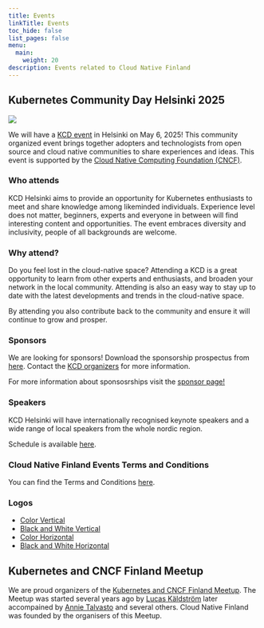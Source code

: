 ```yaml
---
title: Events
linkTitle: Events
toc_hide: false
list_pages: false
menu:
  main:
    weight: 20
description: Events related to Cloud Native Finland
---
```


## Kubernetes Community Day Helsinki 2025

![](/images/kcd-helsinki-logo-1-color-400x400.png)

We will have a [KCD event](https://www.cncf.io/kcds/) in Helsinki on May 6, 2025! This community organized event
brings together adopters and technologists from open source and cloud native communities to share experiences and ideas.
This event is supported by the [Cloud Native Computing Foundation (CNCF)](https://www.cncf.io).

### Who attends

KCD Helsinki aims to provide an opportunity for Kubernetes enthusiasts to meet and share knowledge among likeminded
individuals. Experience level does not matter, beginners, experts and everyone in between will find interesting
content and opportunities. The event embraces diversity and inclusivity, people of all backgrounds are welcome.

### Why attend?

Do you feel lost in the cloud-native space? Attending a KCD is a great opportunity to learn from other experts and
enthusiasts, and broaden your network in the local community. Attending is also an easy way to stay up to date with
the latest developments and trends in the cloud-native space.

By attending you also contribute back to the community and ensure it will continue to grow and prosper.

### Sponsors

We are looking for sponsors! Download the sponsorship prospectus from [here](/files/KCD-Helsinki-2025-Sponsorship-Prospectus.pdf). Contact the [KCD organizers](mailto:kcd-organizers@cloudnativefinland.org)
for more information.

For more information about sponsosrships visit the [sponsor page!](../sponsor-kcd-helsinki-2025) 

### Speakers

KCD Helsinki will have internationally recognised keynote speakers and a wide range of local speakers from the whole
nordic region.

Schedule is available [here](https://kcdhelsinki.fi/schedule).

### Cloud Native Finland Events Terms and Conditions
You can find the Terms and Conditions [here](/files/Cloud-Native-Finland-Event-Terms-and-Conditions.pdf).

### Logos

* [Color Vertical](/images/kcd-helsinki-logo-1-color.png)
* [Black and White Vertical](/images/kcd-helsinki-logo-1-bw.png)
* [Color Horizontal](/images/kcd-helsinki-logo-2-color.png)
* [Black and White Horizontal](/images/kcd-helsinki-logo-2-bw.png)

## Kubernetes and CNCF Finland Meetup

We are proud organizers of the [Kubernetes and CNCF Finland Meetup](https://www.meetup.com/kubernetes-finland/).
The Meetup was started several years ago by [Lucas Käldström](https://www.meetup.com/members/227375788/) later
accompained by [Annie Talvasto](https://www.meetup.com/members/199593748/) and several others. Cloud Native Finland
was founded by the organisers of this Meetup.

